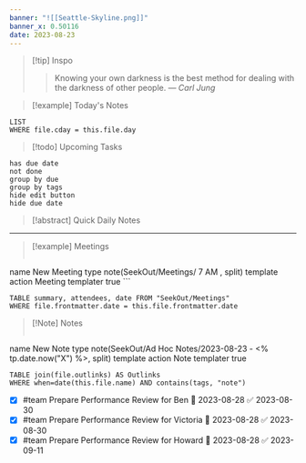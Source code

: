 ```yaml
---
banner: "![[Seattle-Skyline.png]]"
banner_x: 0.50116
date: 2023-08-23
---
```


> [!tip] Inspo
>> Knowing your own darkness is the best method for dealing with the darkness of other people.
> — <cite>Carl Jung</cite>


> [!example] Today's Notes
```dataview
LIST
WHERE file.cday = this.file.day
```

> [!todo] Upcoming Tasks

```tasks
has due date
not done
group by due
group by tags
hide edit button
hide due date
```

> [!abstract] Quick Daily Notes




---

> [!example] Meetings
>  ```button
name New Meeting
type note(SeekOut/Meetings/ 7  AM , split) template
action Meeting
templater true ```

```dataview  
TABLE summary, attendees, date FROM "SeekOut/Meetings"  
WHERE file.frontmatter.date = this.file.frontmatter.date  
```

> [!Note]  Notes
> ```button
name New Note
type note(SeekOut/Ad Hoc Notes/2023-08-23 - <% tp.date.now("X") %>, split) template
action Note
templater true
```dataview
TABLE join(file.outlinks) AS Outlinks
WHERE when=date(this.file.name) AND contains(tags, "note")
```

- [x] #team Prepare Performance Review for Ben 📅 2023-08-28 ✅ 2023-08-30
- [x] #team Prepare Performance Review for Victoria 📅 2023-08-28 ✅ 2023-08-30
- [x] #team Prepare Performance Review for Howard 📅 2023-08-28 ✅ 2023-09-11